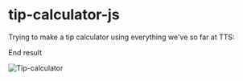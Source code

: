 # tip-calculator-js

Trying to make a tip calculator using everything we've so far at TTS:


End result



![Tip-calculator](https://user-images.githubusercontent.com/101365582/223590115-bebd3465-9a07-420e-8a86-060682aff1f1.png)
